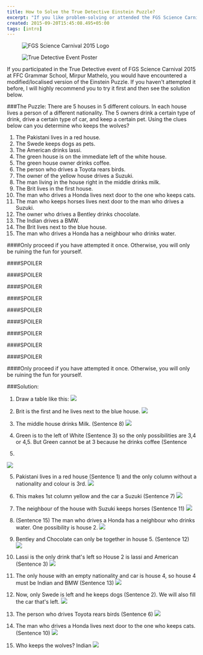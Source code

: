 ```yaml
---
title: How to Solve the True Detective Einstein Puzzle?
excerpt: "If you like problem-solving or attended the FGS Science Carnival 2015, this is for you."
created: 2015-09-20T15:45:08.495+05:00
tags: [intro]
---
```


<figure class="small">
	<img alt="FGS Science Carnival 2015 Logo" src="https://4.bp.blogspot.com/-FOkL9rh9T0o/Vf6DreiyB0I/AAAAAAAAuCc/eZph1RpFRxE/s1600/Science%2BCarnival%2BLogo%2BNice%2BBackground.png"></a>
</figure>

<figure class="small">
	<img alt="True Detective Event Poster" src="https://2.bp.blogspot.com/-IRwxVL_AwYY/Vf6FIKi8hkI/AAAAAAAAuCk/t23rTzTL1hg/s1600/Slide4.PNG"></a>
</figure>


If you participated in the True Detective event of FGS Science Carnival 2015 at FFC Grammar School, Mirpur Mathelo, you would have encountered a modified/localised version of the Einstein Puzzle. If you haven't attempted it before, I will highly recommend you to try it first and then see the solution below.


###The Puzzle: 
There are 5 houses in 5 different colours. In each house lives a person of a different nationality. The 5 owners drink a certain type of drink, drive a certain type of car, and keep a certain pet. Using the clues below can you determine who keeps the wolves?  

1. The Pakistani lives in a red house.
2. The Swede keeps dogs as pets.
3. The American drinks lassi.
4. The green house is on the immediate left of the white house.
5. The green house owner drinks coffee.
6. The person who drives a Toyota rears birds.
7. The owner of the yellow house drives a Suzuki.
8. The man living in the house right in the middle drinks milk.
9. The Brit lives in the first house.
10. The man who drives a Honda lives next door to the one who keeps cats.
11. The man who keeps horses lives next door to the man who drives a Suzuki.
12. The owner who drives a Bentley drinks chocolate.
13. The Indian drives a BMW.
14. The Brit lives next to the blue house.
15. The man who drives a Honda has a neighbour who drinks water.

####Only proceed if you have attempted it once. Otherwise, you will only be ruining the fun for yourself.


####SPOILER


####SPOILER


####SPOILER


####SPOILER


####SPOILER


####SPOILER


####SPOILER


####SPOILER


####SPOILER


####Only proceed if you have attempted it once. Otherwise, you will only be ruining the fun for yourself.

###Solution:

1. Draw a table like this: 
![](https://2.bp.blogspot.com/-kD5q01-q3HQ/Vf5_mtBBHFI/AAAAAAAAuAo/E5PSmG0Q0Wk/s1600/Slide1.PNG)


2. Brit is the first and he lives next to the blue house.
![](https://2.bp.blogspot.com/-jnh3QkwkWJI/Vf5_raJMvRI/AAAAAAAAuBg/8oGlEBfkF-k/s1600/Slide2.PNG)


3. The middle house drinks Milk. (Sentence 8)
![](https://4.bp.blogspot.com/--uAKqK0f60Y/Vf5_rssIobI/AAAAAAAAuBk/H8izutbk_U4/s1600/Slide3.PNG) 


4. Green is to the left of White (Sentence 3) so the only possibilities 
are 3,4 or 4,5. But Green cannot be at 3 because he drinks coffee (Sentence 
5) 
![](https://2.bp.blogspot.com/-sofnfwpKllI/Vf5_sILjHYI/AAAAAAAAuBs/jJc_6QeCU8w/s1600/Slide4.PNG) 


5. Pakistani lives in a red house (Sentence 1) and the only column without a 
nationality and colour is 3rd. 
![](https://4.bp.blogspot.com/-DdolP3-JirE/Vf5_s8Hyc5I/AAAAAAAAuB0/mTEuIMmAU9M/s1600/Slide5.PNG) 


6. This makes 1st column yellow and the car a Suzuki (Sentence 7) 
![](https://2.bp.blogspot.com/-pMK6Ca7Bq7Y/Vf5_tVCxHJI/AAAAAAAAuB8/vq8wQTPXWRo/s1600/Slide6.PNG) 


7. The neighbour of the house with Suzuki keeps horses (Sentence 11) 
![](https://4.bp.blogspot.com/-5-HUiHQIALs/Vf5_tzlBbzI/AAAAAAAAuCE/qbzzJGJ0TQ8/s1600/Slide7.PNG) 


8. (Sentence 15) The man who drives a Honda has a neighbour who drinks water. 
One possibility is house 2. 
![](https://2.bp.blogspot.com/-Yp-LTa4Sw14/Vf5_us6s6WI/AAAAAAAAuCI/lwiqPYtYtXk/s1600/Slide8.PNG) 


9. Bentley and Chocolate can only be together in house 5. (Sentence 12) 
![](https://1.bp.blogspot.com/-oZK3XsJprDE/Vf5_vjoksBI/AAAAAAAAuCQ/c54jvCCUaMo/s1600/Slide9.PNG) 


10. Lassi is the only drink that's left so House 2 is lassi and American 
(Sentence 3) 
![](https://2.bp.blogspot.com/-anwEacfxs-M/Vf5_nNcL3iI/AAAAAAAAuAs/0qAoyYzuxX8/s1600/Slide10.PNG) 


11. The only house with an empty nationality and car is house 4, so house 4 
must be Indian and BMW (Sentence 13) 
![](https://1.bp.blogspot.com/-Dh3X1uJqSdg/Vf5_nW_d3SI/AAAAAAAAuAw/00dR6nCnwto/s1600/Slide11.PNG) 


12. Now, only Swede is left and he keeps dogs (Sentence 2). We will also fill 
the car that's left. 
![](https://2.bp.blogspot.com/-x2PJZvrZQoY/Vf5_pFkavOI/AAAAAAAAuBA/VQC12jBC8_w/s1600/Slide12.PNG) 


13. The person who drives Toyota rears birds (Sentence 6) 
![](https://2.bp.blogspot.com/-sVG7dmpFUhM/Vf5_pJmkKbI/AAAAAAAAuBE/1aj1yDcLquY/s1600/Slide13.PNG) 


14. The man who drives a Honda lives next door to the one who keeps cats. 
(Sentence 10) 
![](https://2.bp.blogspot.com/-6KE5yJ9Li98/Vf5_qNq4IYI/AAAAAAAAuBM/91RX_-oehG8/s1600/Slide14.PNG) 


15. Who keeps the wolves? Indian 
![](https://4.bp.blogspot.com/-DbRntGUtxeQ/Vf5_q3d07bI/AAAAAAAAuBY/yyX9kCQ9Ne8/s1600/Slide15.PNG) 

